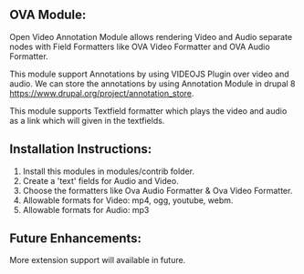 OVA Module:
-----------

Open Video Annotation Module allows rendering Video and Audio separate nodes
with Field Formatters like OVA Video Formatter and OVA Audio Formatter.

This module support Annotations by using VIDEOJS Plugin over video and audio.
We can store the annotations by using Annotation Module in drupal 8
https://www.drupal.org/project/annotation_store.

This module supports Textfield formatter which plays the video and audio as a
link which will given in the textfields.

Installation Instructions:
-------------------------
1. Install this modules in modules/contrib folder.
2. Create a 'text' fields for Audio and Video.
3. Choose the formatters like Ova Audio Formatter & Ova Video Formatter.
4. Allowable formats for Video: mp4, ogg, youtube, webm.
5. Allowable formats for Audio: mp3

Future Enhancements:
--------------------
More extension support will available in future.